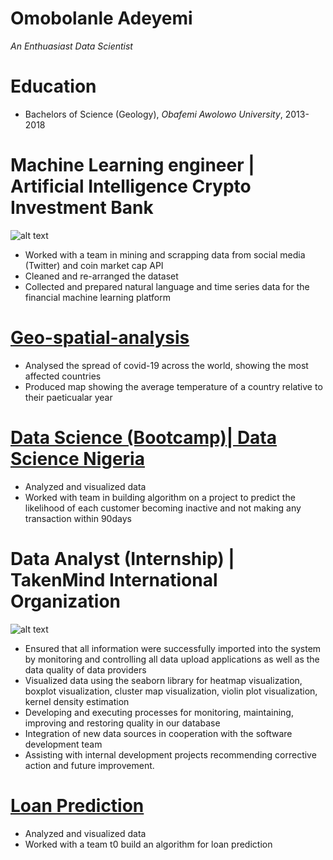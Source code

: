 # Omobolanle Adeyemi
*An Enthuasiast Data Scientist*

# Education
* Bachelors of Science (Geology), *Obafemi Awolowo University*, 2013-2018

# Machine Learning engineer | Artificial Intelligence Crypto Investment Bank
![alt text](OIP(1).jpg)

* Worked with a team in mining and scrapping data from social media (Twitter) and coin market cap API
* Cleaned and re-arranged the dataset
* Collected and prepared natural language and time series data for the financial machine learning platform

# [Geo-spatial-analysis](https://github.com/Bolanle-kani/Geo-spatial-analysis)

* Analysed the spread of covid-19 across the world, showing the most affected countries
* Produced map showing the average temperature of a country relative to their paeticualar year

# [Data Science (Bootcamp)| Data Science Nigeria](https://github.com/Bolanle-kani/Customer-s-inactive-prediction)
* Analyzed and visualized data
* Worked with team in building algorithm on a project to predict the likelihood of each customer becoming 
inactive and not making any transaction within 90days

# Data Analyst (Internship) | TakenMind International Organization
![alt text](OIP(1).jpg)
* Ensured that all information were successfully imported into the system by monitoring and controlling all data 
upload applications as well as the data quality of data providers
* Visualized data using the seaborn library for heatmap visualization, boxplot visualization, cluster map 
visualization, violin plot visualization, kernel density estimation
* Developing and executing processes for monitoring, maintaining, improving and restoring quality in our 
database
* Integration of new data sources in cooperation with the software development team
* Assisting with internal development projects recommending corrective action and future improvement.

# [Loan Prediction](https://github.com/Women-Techsters-Fellowship-2021/Loan-Prediction-Model)
* Analyzed and visualized data
* Worked with a team t0 build an algorithm for loan prediction
